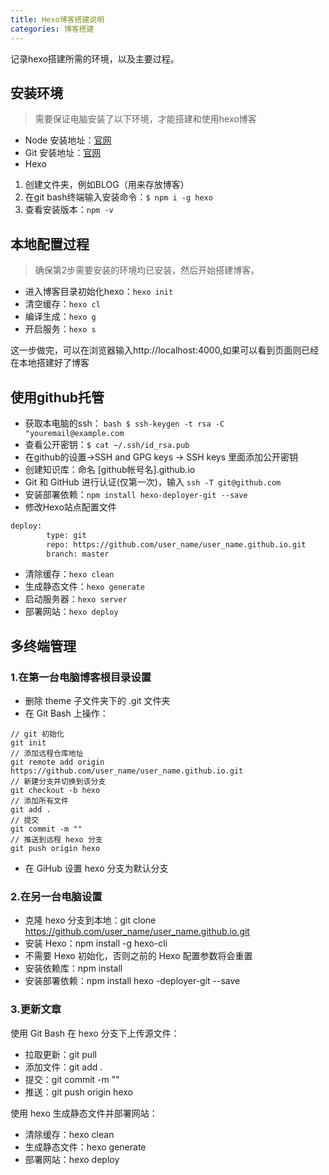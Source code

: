 ```yaml
---
title: Hexo博客搭建说明
categories: 博客搭建
---
```


记录hexo搭建所需的环境，以及主要过程。
<!-- more -->


## 安装环境
>需要保证电脑安装了以下环境，才能搭建和使用hexo博客
- Node      安装地址：[官网](https://nodejs.org/zh-cn/)
- Git  安装地址：[官网](https://git-scm.com/)
- Hexo
 1. 创建文件夹，例如BLOG（用来存放博客）
 2. 在git bash终端输入安装命令：`$ npm i -g hexo`
 3. 查看安装版本：`npm -v`

## 本地配置过程
>确保第2步需要安装的环境均已安装，然后开始搭建博客。

- 进入博客目录初始化hexo：`hexo init`
- 清空缓存：`hexo cl`
- 编译生成：`hexo g`
- 开启服务：`hexo s`

这一步做完，可以在浏览器输入http://localhost:4000,如果可以看到页面则已经在本地搭建好了博客

## 使用github托管

- 获取本电脑的ssh： 
`bash
$ ssh-keygen -t rsa -C "youremail@example.com `
- 查看公开密钥：`$ cat ~/.ssh/id_rsa.pub ` 
- 在github的设置->SSH and GPG keys -> SSH keys 里面添加公开密钥
- 创建知识库：命名 [github帐号名].github.io
- Git 和 GitHub 进行认证(仅第一次)，输入 `ssh -T git@github.com`
- 安装部署依赖：`npm install hexo-deployer-git --save`
- 修改Hexo站点配置文件
```bash
deploy:
        type: git
        repo: https://github.com/user_name/user_name.github.io.git
        branch: master
```
- 清除缓存：`hexo clean`
- 生成静态文件：`hexo generate`
- 启动服务器：`hexo server`
- 部署网站：`hexo deploy`



## 多终端管理
### 1.在第一台电脑博客根目录设置
- 删除 theme 子文件夹下的 .git 文件夹
- 在 Git Bash 上操作：
```
// git 初始化
git init
// 添加远程仓库地址
git remote add origin https://github.com/user_name/user_name.github.io.git
// 新建分支并切换到该分支
git checkout -b hexo
// 添加所有文件
git add .
// 提交
git commit -m ""
// 推送到远程 hexo 分支
git push origin hexo
```
- 在 GiHub 设置 hexo 分支为默认分支

### 2.在另一台电脑设置
- 克隆 hexo 分支到本地：git clone https://github.com/user_name/user_name.github.io.git
- 安装 Hexo：npm install -g hexo-cli
- 不需要 Hexo 初始化，否则之前的 Hexo 配置参数将会重置
- 安装依赖库：npm install
- 安装部署依赖：npm install hexo -deployer-git --save

### 3.更新文章
使用 Git Bash 在 hexo 分支下上传源文件：

- 拉取更新：git pull
- 添加文件：git add .
- 提交：git commit -m ""
- 推送：git push origin hexo

使用 hexo 生成静态文件并部署网站：

- 清除缓存：hexo clean
- 生成静态文件：hexo generate
- 部署网站：hexo deploy
